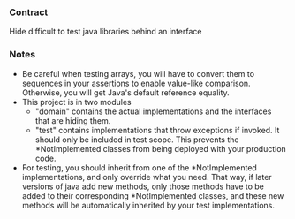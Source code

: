 ### Contract
Hide difficult to test java libraries behind an interface

### Notes
- Be careful when testing arrays, you will have to convert them to sequences in your assertions to enable value-like comparison.  Otherwise, you will get Java's default reference equality.
- This project is in two modules
    - "domain" contains the actual implementations and the interfaces that are hiding them.
    - "test" contains implementations that throw exceptions if invoked.  It should only be included in test scope.  This prevents the *NotImplemented classes from being deployed with your production code. 
- For testing, you should inherit from one of the *NotImplemented implementations, and only override what you need.  That way, if later versions of java add new methods, only those methods have to be added to their corresponding *NotImplemented classes, and these new methods will be automatically inherited by your test implementations.  
